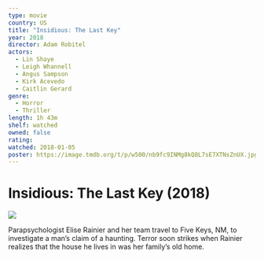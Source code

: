 ```yaml
---
type: movie
country: US
title: "Insidious: The Last Key"
year: 2018
director: Adam Robitel
actors:
  - Lin Shaye
  - Leigh Whannell
  - Angus Sampson
  - Kirk Acevedo
  - Caitlin Gerard
genre:
  - Horror
  - Thriller
length: 1h 43m
shelf: watched
owned: false
rating:
watched: 2018-01-05
poster: https://image.tmdb.org/t/p/w500/nb9fc9INMg8kQ8L7sE7XTNsZnUX.jpg
---
```


# Insidious: The Last Key (2018)

![](https://image.tmdb.org/t/p/w500/nb9fc9INMg8kQ8L7sE7XTNsZnUX.jpg)

Parapsychologist Elise Rainier and her team travel to Five Keys, NM, to investigate a man’s claim of a haunting. Terror soon strikes when Rainier realizes that the house he lives in was her family’s old home.